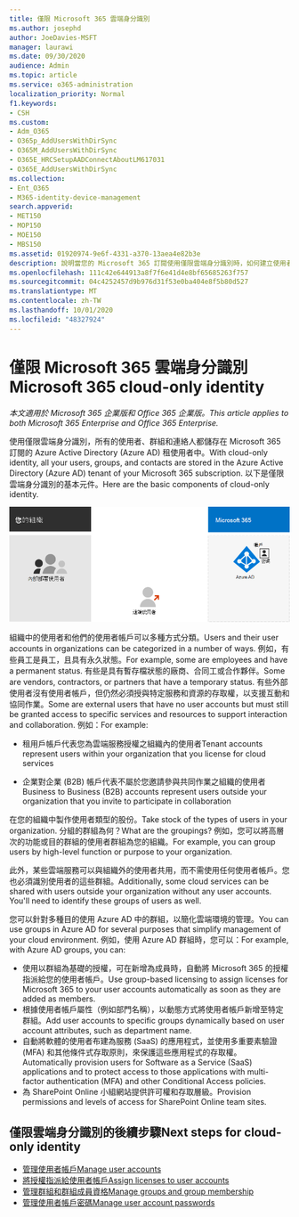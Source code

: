 ```yaml
---
title: 僅限 Microsoft 365 雲端身分識別
ms.author: josephd
author: JoeDavies-MSFT
manager: laurawi
ms.date: 09/30/2020
audience: Admin
ms.topic: article
ms.service: o365-administration
localization_priority: Normal
f1.keywords:
- CSH
ms.custom:
- Adm_O365
- O365p_AddUsersWithDirSync
- O365M_AddUsersWithDirSync
- O365E_HRCSetupAADConnectAboutLM617031
- O365E_AddUsersWithDirSync
ms.collection:
- Ent_O365
- M365-identity-device-management
search.appverid:
- MET150
- MOP150
- MOE150
- MBS150
ms.assetid: 01920974-9e6f-4331-a370-13aea4e82b3e
description: 說明當您的 Microsoft 365 訂閱使用僅限雲端身分識別時，如何建立使用者和群組。
ms.openlocfilehash: 111c42e644913a8f7f6e41d4e8bf65685263f757
ms.sourcegitcommit: 04c4252457d9b976d31f53e0ba404e8f5b80d527
ms.translationtype: MT
ms.contentlocale: zh-TW
ms.lasthandoff: 10/01/2020
ms.locfileid: "48327924"
---
```

# <a name="microsoft-365-cloud-only-identity"></a><span data-ttu-id="ea2c9-103">僅限 Microsoft 365 雲端身分識別</span><span class="sxs-lookup"><span data-stu-id="ea2c9-103">Microsoft 365 cloud-only identity</span></span>

<span data-ttu-id="ea2c9-104">*本文適用於 Microsoft 365 企業版和 Office 365 企業版。*</span><span class="sxs-lookup"><span data-stu-id="ea2c9-104">*This article applies to both Microsoft 365 Enterprise and Office 365 Enterprise.*</span></span>

<span data-ttu-id="ea2c9-105">使用僅限雲端身分識別，所有的使用者、群組和連絡人都儲存在 Microsoft 365 訂閱的 Azure Active Directory (Azure AD) 租使用者中。</span><span class="sxs-lookup"><span data-stu-id="ea2c9-105">With cloud-only identity, all your users, groups, and contacts are stored in the Azure Active Directory (Azure AD) tenant of your Microsoft 365 subscription.</span></span> <span data-ttu-id="ea2c9-106">以下是僅限雲端身分識別的基本元件。</span><span class="sxs-lookup"><span data-stu-id="ea2c9-106">Here are the basic components of cloud-only identity.</span></span>
 
![僅限雲端身分識別的基本元件](../media/about-microsoft-365-identity/cloud-only-identity.png)

<span data-ttu-id="ea2c9-108">組織中的使用者和他們的使用者帳戶可以多種方式分類。</span><span class="sxs-lookup"><span data-stu-id="ea2c9-108">Users and their user accounts in organizations can be categorized in a number of ways.</span></span> <span data-ttu-id="ea2c9-109">例如，有些員工是員工，且具有永久狀態。</span><span class="sxs-lookup"><span data-stu-id="ea2c9-109">For example, some are employees and have a permanent status.</span></span> <span data-ttu-id="ea2c9-110">有些是具有暫存檔狀態的廠商、合同工或合作夥伴。</span><span class="sxs-lookup"><span data-stu-id="ea2c9-110">Some are vendors, contractors, or partners that have a temporary status.</span></span> <span data-ttu-id="ea2c9-111">有些外部使用者沒有使用者帳戶，但仍然必須授與特定服務和資源的存取權，以支援互動和協同作業。</span><span class="sxs-lookup"><span data-stu-id="ea2c9-111">Some are external users that have no user accounts but must still be granted access to specific services and resources to support interaction and collaboration.</span></span> <span data-ttu-id="ea2c9-112">例如：</span><span class="sxs-lookup"><span data-stu-id="ea2c9-112">For example:</span></span>

- <span data-ttu-id="ea2c9-113">租用戶帳戶代表您為雲端服務授權之組織內的使用者</span><span class="sxs-lookup"><span data-stu-id="ea2c9-113">Tenant accounts represent users within your organization that you license for cloud services</span></span>

- <span data-ttu-id="ea2c9-114">企業對企業 (B2B) 帳戶代表不屬於您邀請參與共同作業之組織的使用者</span><span class="sxs-lookup"><span data-stu-id="ea2c9-114">Business to Business (B2B) accounts represent users outside your organization that you invite to participate in collaboration</span></span>

<span data-ttu-id="ea2c9-115">在您的組織中製作使用者類型的股份。</span><span class="sxs-lookup"><span data-stu-id="ea2c9-115">Take stock of the types of users in your organization.</span></span> <span data-ttu-id="ea2c9-116">分組的群組為何？</span><span class="sxs-lookup"><span data-stu-id="ea2c9-116">What are the groupings?</span></span> <span data-ttu-id="ea2c9-117">例如，您可以將高層次的功能或目的群組的使用者群組為您的組織。</span><span class="sxs-lookup"><span data-stu-id="ea2c9-117">For example, you can group users by high-level function or purpose to your organization.</span></span>

<span data-ttu-id="ea2c9-p104">此外，某些雲端服務可以與組織外的使用者共用，而不需使用任何使用者帳戶。您也必須識別使用者的這些群組。</span><span class="sxs-lookup"><span data-stu-id="ea2c9-p104">Additionally, some cloud services can be shared with users outside your organization without any user accounts. You'll need to identify these groups of users as well.</span></span>

<span data-ttu-id="ea2c9-120">您可以針對多種目的使用 Azure AD 中的群組，以簡化雲端環境的管理。</span><span class="sxs-lookup"><span data-stu-id="ea2c9-120">You can use groups in Azure AD for several purposes that simplify management of your cloud environment.</span></span> <span data-ttu-id="ea2c9-121">例如，使用 Azure AD 群組時，您可以：</span><span class="sxs-lookup"><span data-stu-id="ea2c9-121">For example, with Azure AD groups, you can:</span></span>

- <span data-ttu-id="ea2c9-122">使用以群組為基礎的授權，可在新增為成員時，自動將 Microsoft 365 的授權指派給您的使用者帳戶。</span><span class="sxs-lookup"><span data-stu-id="ea2c9-122">Use group-based licensing to assign licenses for Microsoft 365 to your user accounts automatically as soon as they are added as members.</span></span>
- <span data-ttu-id="ea2c9-123">根據使用者帳戶屬性（例如部門名稱），以動態方式將使用者帳戶新增至特定群組。</span><span class="sxs-lookup"><span data-stu-id="ea2c9-123">Add user accounts to specific groups dynamically based on user account attributes, such as department name.</span></span>
- <span data-ttu-id="ea2c9-124">自動將軟體的使用者布建為服務 (SaaS) 的應用程式，並使用多重要素驗證 (MFA) 和其他條件式存取原則，來保護這些應用程式的存取權。</span><span class="sxs-lookup"><span data-stu-id="ea2c9-124">Automatically provision users for Software as a Service (SaaS) applications and to protect access to those applications with multi-factor authentication (MFA) and other Conditional Access policies.</span></span>
- <span data-ttu-id="ea2c9-125">為 SharePoint Online 小組網站提供許可權和存取層級。</span><span class="sxs-lookup"><span data-stu-id="ea2c9-125">Provision permissions and levels of access for SharePoint Online team sites.</span></span>

## <a name="next-steps-for-cloud-only-identity"></a><span data-ttu-id="ea2c9-126">僅限雲端身分識別的後續步驟</span><span class="sxs-lookup"><span data-stu-id="ea2c9-126">Next steps for cloud-only identity</span></span>

- [<span data-ttu-id="ea2c9-127">管理使用者帳戶</span><span class="sxs-lookup"><span data-stu-id="ea2c9-127">Manage user accounts</span></span>](manage-microsoft-365-accounts.md)
- [<span data-ttu-id="ea2c9-128">將授權指派給使用者帳戶</span><span class="sxs-lookup"><span data-stu-id="ea2c9-128">Assign licenses to user accounts</span></span>](assign-licenses-to-user-accounts.md)
- [<span data-ttu-id="ea2c9-129">管理群組和群組成員資格</span><span class="sxs-lookup"><span data-stu-id="ea2c9-129">Manage groups and group membership</span></span>](manage-microsoft-365-groups.md)
- [<span data-ttu-id="ea2c9-130">管理使用者帳戶密碼</span><span class="sxs-lookup"><span data-stu-id="ea2c9-130">Manage user account passwords</span></span>](manage-microsoft-365-passwords.md)
